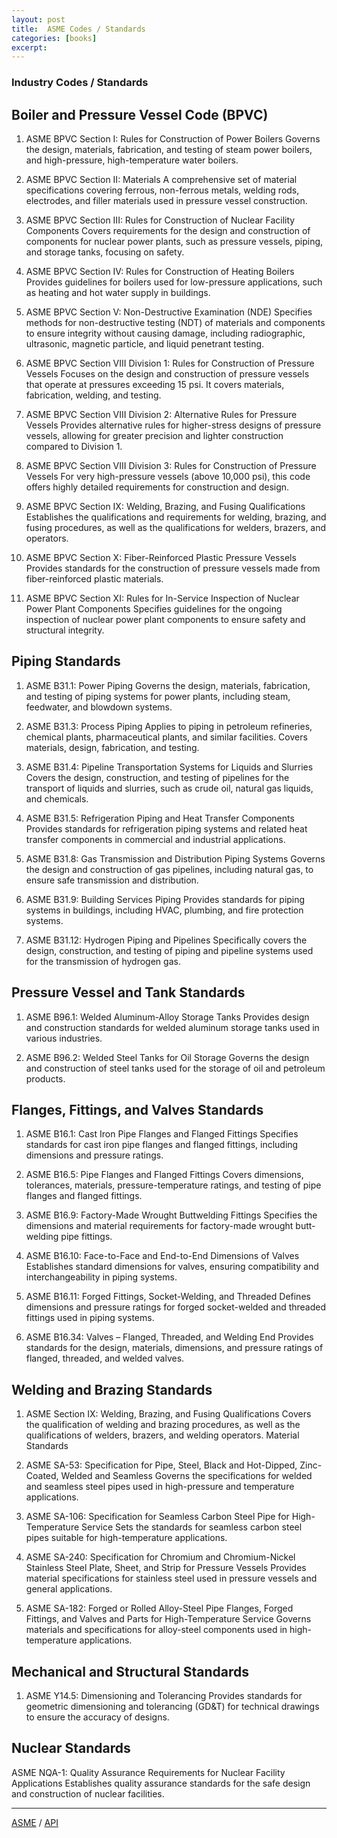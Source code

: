 ```yaml
---
layout: post
title:  ASME Codes / Standards
categories: [books]
excerpt: 
---
```


### Industry Codes / Standards

## Boiler and Pressure Vessel Code (BPVC)

1. ASME BPVC Section I: Rules for Construction of Power Boilers
Governs the design, materials, fabrication, and testing of steam power boilers, and high-pressure, high-temperature water boilers.

2. ASME BPVC Section II: Materials
A comprehensive set of material specifications covering ferrous, non-ferrous metals, welding rods, electrodes, and filler materials used in pressure vessel construction.

3. ASME BPVC Section III: Rules for Construction of Nuclear Facility Components
Covers requirements for the design and construction of components for nuclear power plants, such as pressure vessels, piping, and storage tanks, focusing on safety.

4. ASME BPVC Section IV: Rules for Construction of Heating Boilers
Provides guidelines for boilers used for low-pressure applications, such as heating and hot water supply in buildings.

5. ASME BPVC Section V: Non-Destructive Examination (NDE)
Specifies methods for non-destructive testing (NDT) of materials and components to ensure integrity without causing damage, including radiographic, ultrasonic, magnetic particle, and liquid penetrant testing.

6. ASME BPVC Section VIII Division 1: Rules for Construction of Pressure Vessels
Focuses on the design and construction of pressure vessels that operate at pressures exceeding 15 psi. It covers materials, fabrication, welding, and testing.

7. ASME BPVC Section VIII Division 2: Alternative Rules for Pressure Vessels
Provides alternative rules for higher-stress designs of pressure vessels, allowing for greater precision and lighter construction compared to Division 1.

8. ASME BPVC Section VIII Division 3: Rules for Construction of Pressure Vessels
For very high-pressure vessels (above 10,000 psi), this code offers highly detailed requirements for construction and design.

9. ASME BPVC Section IX: Welding, Brazing, and Fusing Qualifications
Establishes the qualifications and requirements for welding, brazing, and fusing procedures, as well as the qualifications for welders, brazers, and operators.

10. ASME BPVC Section X: Fiber-Reinforced Plastic Pressure Vessels
Provides standards for the construction of pressure vessels made from fiber-reinforced plastic materials.

11. ASME BPVC Section XI: Rules for In-Service Inspection of Nuclear Power Plant Components
Specifies guidelines for the ongoing inspection of nuclear power plant components to ensure safety and structural integrity.

## Piping Standards

1. ASME B31.1: Power Piping
Governs the design, materials, fabrication, and testing of piping systems for power plants, including steam, feedwater, and blowdown systems.

2. ASME B31.3: Process Piping
Applies to piping in petroleum refineries, chemical plants, pharmaceutical plants, and similar facilities. Covers materials, design, fabrication, and testing.

3. ASME B31.4: Pipeline Transportation Systems for Liquids and Slurries
Covers the design, construction, and testing of pipelines for the transport of liquids and slurries, such as crude oil, natural gas liquids, and chemicals.

4. ASME B31.5: Refrigeration Piping and Heat Transfer Components
Provides standards for refrigeration piping systems and related heat transfer components in commercial and industrial applications.

5. ASME B31.8: Gas Transmission and Distribution Piping Systems
Governs the design and construction of gas pipelines, including natural gas, to ensure safe transmission and distribution.

6. ASME B31.9: Building Services Piping
Provides standards for piping systems in buildings, including HVAC, plumbing, and fire protection systems.

7. ASME B31.12: Hydrogen Piping and Pipelines
Specifically covers the design, construction, and testing of piping and pipeline systems used for the transmission of hydrogen gas.

## Pressure Vessel and Tank Standards

1. ASME B96.1: Welded Aluminum-Alloy Storage Tanks
Provides design and construction standards for welded aluminum storage tanks used in various industries.

2. ASME B96.2: Welded Steel Tanks for Oil Storage
Governs the design and construction of steel tanks used for the storage of oil and petroleum products.

## Flanges, Fittings, and Valves Standards

1. ASME B16.1: Cast Iron Pipe Flanges and Flanged Fittings
Specifies standards for cast iron pipe flanges and flanged fittings, including dimensions and pressure ratings.

2. ASME B16.5: Pipe Flanges and Flanged Fittings
Covers dimensions, tolerances, materials, pressure-temperature ratings, and testing of pipe flanges and flanged fittings.

3. ASME B16.9: Factory-Made Wrought Buttwelding Fittings
Specifies the dimensions and material requirements for factory-made wrought butt-welding pipe fittings.

4. ASME B16.10: Face-to-Face and End-to-End Dimensions of Valves
Establishes standard dimensions for valves, ensuring compatibility and interchangeability in piping systems.

5. ASME B16.11: Forged Fittings, Socket-Welding, and Threaded
Defines dimensions and pressure ratings for forged socket-welded and threaded fittings used in piping systems.

6. ASME B16.34: Valves – Flanged, Threaded, and Welding End
Provides standards for the design, materials, dimensions, and pressure ratings of flanged, threaded, and welded valves.

## Welding and Brazing Standards

1. ASME Section IX: Welding, Brazing, and Fusing Qualifications
Covers the qualification of welding and brazing procedures, as well as the qualifications of welders, brazers, and welding operators.
Material Standards

2. ASME SA-53: Specification for Pipe, Steel, Black and Hot-Dipped, Zinc-Coated, Welded and Seamless
Governs the specifications for welded and seamless steel pipes used in high-pressure and temperature applications.

3. ASME SA-106: Specification for Seamless Carbon Steel Pipe for High-Temperature Service
Sets the standards for seamless carbon steel pipes suitable for high-temperature applications.

4. ASME SA-240: Specification for Chromium and Chromium-Nickel Stainless Steel Plate, Sheet, and Strip for Pressure Vessels
Provides material specifications for stainless steel used in pressure vessels and general applications.

5. ASME SA-182: Forged or Rolled Alloy-Steel Pipe Flanges, Forged Fittings, and Valves and Parts for High-Temperature Service
Governs materials and specifications for alloy-steel components used in high-temperature applications.

## Mechanical and Structural Standards

1. ASME Y14.5: Dimensioning and Tolerancing
Provides standards for geometric dimensioning and tolerancing (GD&T) for technical drawings to ensure the accuracy of designs.

## Nuclear Standards

ASME NQA-1: Quality Assurance Requirements for Nuclear Facility Applications
Establishes quality assurance standards for the safe design and construction of nuclear facilities.

---
[ASME](https://drive.google.com/drive/folders/1cgotc54kBzmZy10aNXkUlfTx6gqM59j-?usp=drive_link) /
[API](https://drive.google.com/drive/folders/1cBJIPWP4aJCIX6ILEkIwE752LZPr4_OC?usp=drive_link)
